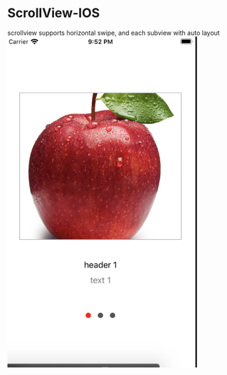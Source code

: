 # ScrollView-IOS
scrollview supports horizontal swipe, and each subview with auto layout
<img width="426"  height="744" src="/cover.png">
